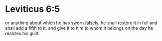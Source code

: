 # Leviticus 6:5

or anything about which he has sworn falsely, he shall restore it in full and shall add a fifth to it, and give it to him to whom it belongs on the day he realizes his guilt.
